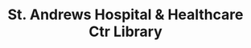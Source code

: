 ---
layout: repo
title: "St. Andrews Hospital & Healthcare Ctr Library"
id: 2420
permalink: repos/2420/
---